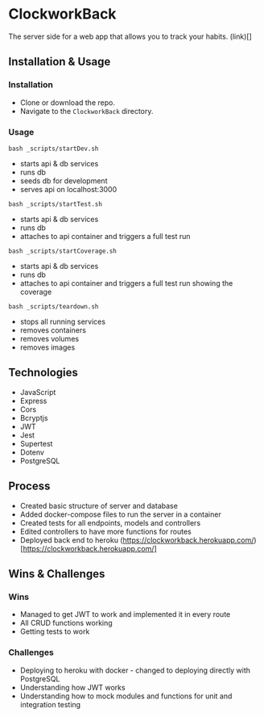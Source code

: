 # ClockworkBack

The server side for a web app that allows you to track your habits.
(link)[]

## Installation & Usage

### Installation
 
 - Clone or download the repo.
 - Navigate to the `ClockworkBack` directory.
 
 ### Usage

 `bash _scripts/startDev.sh`
 - starts api & db services
 - runs db
 - seeds db for development
 - serves api on localhost:3000

 `bash _scripts/startTest.sh`
 - starts api & db services
 - runs db
 - attaches to api container and triggers a full test run

 `bash _scripts/startCoverage.sh`
 - starts api & db services
 - runs db
 - attaches to api container and triggers a full test run showing the coverage

 `bash _scripts/teardown.sh`
 - stops all running services
 - removes containers
 - removes volumes
 - removes images

 ## Technologies

 - JavaScript
 - Express
 - Cors
 - Bcryptjs
 - JWT
 - Jest
 - Supertest
 - Dotenv
 - PostgreSQL

 ## Process

 - Created basic structure of server and database
 - Added docker-compose files to run the server in a container
 - Created tests for all endpoints, models and controllers
 - Edited controllers to have more functions for routes
 - Deployed back end to heroku (https://clockworkback.herokuapp.com/)[https://clockworkback.herokuapp.com/]

## Wins & Challenges

### Wins

- Managed to get JWT to work and implemented it in every route
- All CRUD functions working 
- Getting tests to work

### Challenges

- Deploying to heroku with docker - changed to deploying directly with PostgreSQL
- Understanding how JWT works
- Understanding how to mock modules and functions for unit and integration testing